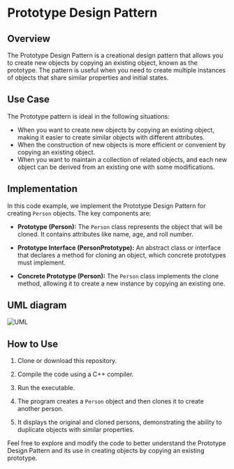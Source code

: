 # Prototype Design Pattern

## Overview

The Prototype Design Pattern is a creational design pattern that allows you to create new objects by copying an existing object, known as the prototype. The pattern is useful when you need to create multiple instances of objects that share similar properties and initial states.

## Use Case

The Prototype pattern is ideal in the following situations:

- When you want to create new objects by copying an existing object, making it easier to create similar objects with different attributes.
- When the construction of new objects is more efficient or convenient by copying an existing object.
- When you want to maintain a collection of related objects, and each new object can be derived from an existing one with some modifications.

## Implementation

In this code example, we implement the Prototype Design Pattern for creating `Person` objects. The key components are:

- **Prototype (Person):** The `Person` class represents the object that will be cloned. It contains attributes like name, age, and roll number.

- **Prototype Interface (PersonPrototype):** An abstract class or interface that declares a method for cloning an object, which concrete prototypes must implement.

- **Concrete Prototype (Person):** The `Person` class implements the clone method, allowing it to create a new instance by copying an existing one.

## UML diagram
![UML]()

## How to Use

1. Clone or download this repository.

2. Compile the code using a C++ compiler.

3. Run the executable.

4. The program creates a `Person` object and then clones it to create another person.

5. It displays the original and cloned persons, demonstrating the ability to duplicate objects with similar properties.

Feel free to explore and modify the code to better understand the Prototype Design Pattern and its use in creating objects by copying an existing prototype.

